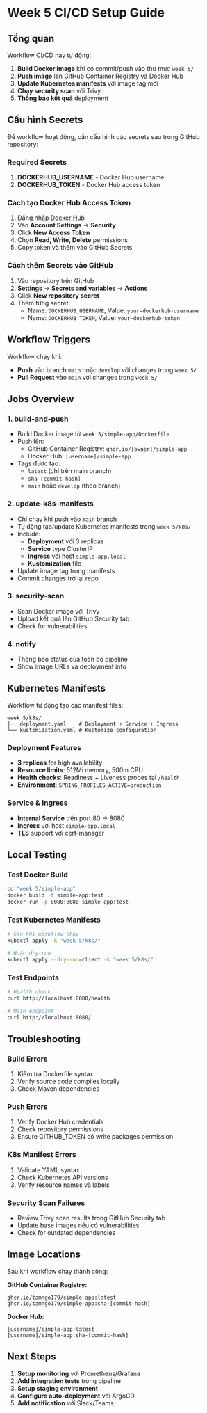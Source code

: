 # Week 5 CI/CD Setup Guide

## Tổng quan

Workflow CI/CD này tự động:
1. **Build Docker image** khi có commit/push vào thư mục `week 5/`
2. **Push image** lên GitHub Container Registry và Docker Hub
3. **Update Kubernetes manifests** với image tag mới
4. **Chạy security scan** với Trivy
5. **Thông báo kết quả** deployment

## Cấu hình Secrets

Để workflow hoạt động, cần cấu hình các secrets sau trong GitHub repository:

### Required Secrets

1. **DOCKERHUB_USERNAME** - Docker Hub username
2. **DOCKERHUB_TOKEN** - Docker Hub access token

### Cách tạo Docker Hub Access Token

1. Đăng nhập [Docker Hub](https://hub.docker.com/)
2. Vào **Account Settings** → **Security**
3. Click **New Access Token**
4. Chọn **Read, Write, Delete** permissions
5. Copy token và thêm vào GitHub Secrets

### Cách thêm Secrets vào GitHub

1. Vào repository trên GitHub
2. **Settings** → **Secrets and variables** → **Actions**
3. Click **New repository secret**
4. Thêm từng secret:
   - Name: `DOCKERHUB_USERNAME`, Value: `your-dockerhub-username`
   - Name: `DOCKERHUB_TOKEN`, Value: `your-dockerhub-token`

## Workflow Triggers

Workflow chạy khi:
- **Push** vào branch `main` hoặc `develop` với changes trong `week 5/`
- **Pull Request** vào `main` với changes trong `week 5/`

## Jobs Overview

### 1. build-and-push
- Build Docker image từ `week 5/simple-app/Dockerfile`
- Push lên:
  - GitHub Container Registry: `ghcr.io/[owner]/simple-app`
  - Docker Hub: `[username]/simple-app`
- Tags được tạo:
  - `latest` (chỉ trên main branch)
  - `sha-[commit-hash]`
  - `main` hoặc `develop` (theo branch)

### 2. update-k8s-manifests
- Chỉ chạy khi push vào `main` branch
- Tự động tạo/update Kubernetes manifests trong `week 5/k8s/`
- Include:
  - **Deployment** với 3 replicas
  - **Service** type ClusterIP
  - **Ingress** với host `simple-app.local`
  - **Kustomization** file
- Update image tag trong manifests
- Commit changes trở lại repo

### 3. security-scan
- Scan Docker image với Trivy
- Upload kết quả lên GitHub Security tab
- Check for vulnerabilities

### 4. notify
- Thông báo status của toàn bộ pipeline
- Show image URLs và deployment info

## Kubernetes Manifests

Workflow tự động tạo các manifest files:

```
week 5/k8s/
├── deployment.yaml    # Deployment + Service + Ingress
└── kustomization.yaml # Kustomize configuration
```

### Deployment Features
- **3 replicas** for high availability
- **Resource limits**: 512Mi memory, 500m CPU
- **Health checks**: Readiness + Liveness probes tại `/health`
- **Environment**: `SPRING_PROFILES_ACTIVE=production`

### Service & Ingress
- **Internal Service** trên port 80 → 8080
- **Ingress** với host `simple-app.local`
- **TLS** support với cert-manager

## Local Testing

### Test Docker Build
```bash
cd "week 5/simple-app"
docker build -t simple-app:test .
docker run -p 8080:8080 simple-app:test
```

### Test Kubernetes Manifests
```bash
# Sau khi workflow chạy
kubectl apply -k "week 5/k8s/"

# Hoặc dry-run
kubectl apply --dry-run=client -k "week 5/k8s/"
```

### Test Endpoints
```bash
# Health check
curl http://localhost:8080/health

# Main endpoint  
curl http://localhost:8080/
```

## Troubleshooting

### Build Errors
1. Kiểm tra Dockerfile syntax
2. Verify source code compiles locally
3. Check Maven dependencies

### Push Errors
1. Verify Docker Hub credentials
2. Check repository permissions
3. Ensure GITHUB_TOKEN có write packages permission

### K8s Manifest Errors
1. Validate YAML syntax
2. Check Kubernetes API versions
3. Verify resource names và labels

### Security Scan Failures
- Review Trivy scan results trong GitHub Security tab
- Update base images nếu có vulnerabilities
- Check for outdated dependencies

## Image Locations

Sau khi workflow chạy thành công:

**GitHub Container Registry:**
```
ghcr.io/tamngo179/simple-app:latest
ghcr.io/tamngo179/simple-app:sha-[commit-hash]
```

**Docker Hub:**
```
[username]/simple-app:latest  
[username]/simple-app:sha-[commit-hash]
```

## Next Steps

1. **Setup monitoring** với Prometheus/Grafana
2. **Add integration tests** trong pipeline
3. **Setup staging environment** 
4. **Configure auto-deployment** với ArgoCD
5. **Add notification** với Slack/Teams